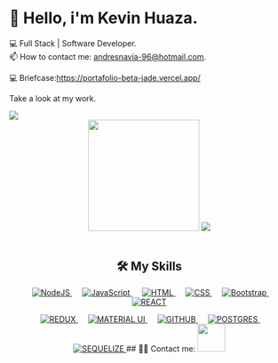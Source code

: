 #  👋  Hello, i'm  Kevin Huaza. 
💻 Full Stack | Software Developer. <br>
📫 How to contact me: andresnavia-96@hotmail.com.

💻 Briefcase:https://portafolio-beta-jade.vercel.app/

Take a look at my work.

<img src="https://user-images.githubusercontent.com/85205823/192325244-1e46ba81-e6da-4f26-b3f0-ff3fd068a8eb.gif"/>

<div align="center">
<img height="200em" src="https://github-readme-stats.vercel.app/api?username=khuaza9612&show_icons=true&theme=blueberry&include_all_commits=true&count_private=true"/>
<img height="ediem" src="https://github-readme-stats.vercel.app/api/top-langs/?username=khuaza9612&layout=compact&langs_count=7&theme=blueberry"/>
</div>
<div style="display: inline_block"><br>
<div align="center">

## 🛠️ My Skills

<p align="center"> 
  &emsp; 
  <a href=""> 
    <img alt="NodeJS" src="https://img.shields.io/badge/Node.js-339933?style=for-the-badge&logo=nodedotjs&logoColor=white">
  </a> 
  &emsp;
  <a href=""> 
    <img alt="JavaScript" src="https://img.shields.io/badge/JavaScript-323330?style=for-the-badge&logo=javascript&logoColor=F7DF1E">
  </a> 
  &emsp;
  <a href=""> 
     <img alt="HTML" src="https://img.shields.io/badge/HTML5-E34F26?style=for-the-badge&logo=html5&logoColor=white">
   </a>
  &emsp;
  <a href=""> 
    <img alt="CSS" src="https://img.shields.io/badge/CSS3-1572B6?style=for-the-badge&logo=css3&logoColor=white">
  </a>
  &emsp;
  <a href=""> 
    <img alt="Bootstrap" src="https://img.shields.io/badge/Bootstrap-563D7C?style=for-the-badge&logo=bootstrap&logoColor=white">
  </a>    
  &emsp;
   <a href="">
    <img alt="REACT" src="https://img.shields.io/badge/React-20232A?style=for-the-badge&logo=react&logoColor=61DAFB">
  </a>
</p>
<p align="center"> 
  &emsp; 
  <a href=""> 
    <img alt="REDUX" src="https://img.shields.io/badge/Redux-593D88?style=for-the-badge&logo=redux&logoColor=white">
  </a> 
  &emsp;
  <a href=""> 
    <img alt="MATERIAL UI" src="https://img.shields.io/badge/Material%20UI-007FFF?style=for-the-badge&logo=mui&logoColor=white">
  </a> 
  &emsp;
  <a href=""> 
     <img alt="GITHUB" src="https://img.shields.io/badge/GitHub-100000?style=for-the-badge&logo=github&logoColor=white">
   </a>
  &emsp;
  <a href=""> 
    <img alt="POSTGRES" src="https://img.shields.io/badge/PostgreSQL-316192?style=for-the-badge&logo=postgresql&logoColor=white">
  </a>
  &emsp;
   <a href="">
    <img alt="SEQUELIZE" src="https://img.shields.io/badge/Sequelize-52B0E7?style=for-the-badge&logo=Sequelize&logoColor=white">
  </a>
   ## 🙋‍♂️ Contact me: 


<a href="https://www.linkedin.com/in/kevinandreshuazanavia-desarrolladorweb/">
    <img height="50" src="https://cdn2.iconfinder.com/data/icons/social-icon-3/512/social_style_3_in-306.png"/>
</a>
</p>
  
</br>
 

<br>
<br>
</div>
